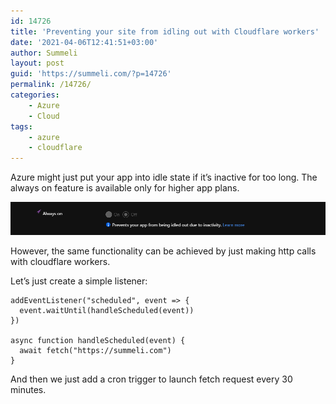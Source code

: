 ```yaml
---
id: 14726
title: 'Preventing your site from idling out with Cloudflare workers'
date: '2021-04-06T12:41:51+03:00'
author: Summeli
layout: post
guid: 'https://summeli.com/?p=14726'
permalink: /14726/
categories:
    - Azure
    - Cloud
tags:
    - azure
    - cloudflare
---
```


Azure might just put your app into idle state if it’s inactive for too long. The always on feature is available only for higher app plans.

![](/jekyll-export/wp-content/uploads/2021/03/basic_config.png)

However, the same functionality can be achieved by just making http calls with cloudflare workers.

Let’s just create a simple listener:

```
addEventListener("scheduled", event => {
  event.waitUntil(handleScheduled(event))
})

async function handleScheduled(event) {
  await fetch("https://summeli.com")
}
```

And then we just add a cron trigger to launch fetch request every 30 minutes.

[](/jekyll-export/wp-content/uploads/2021/03/cron_trigger-1024x239.png)